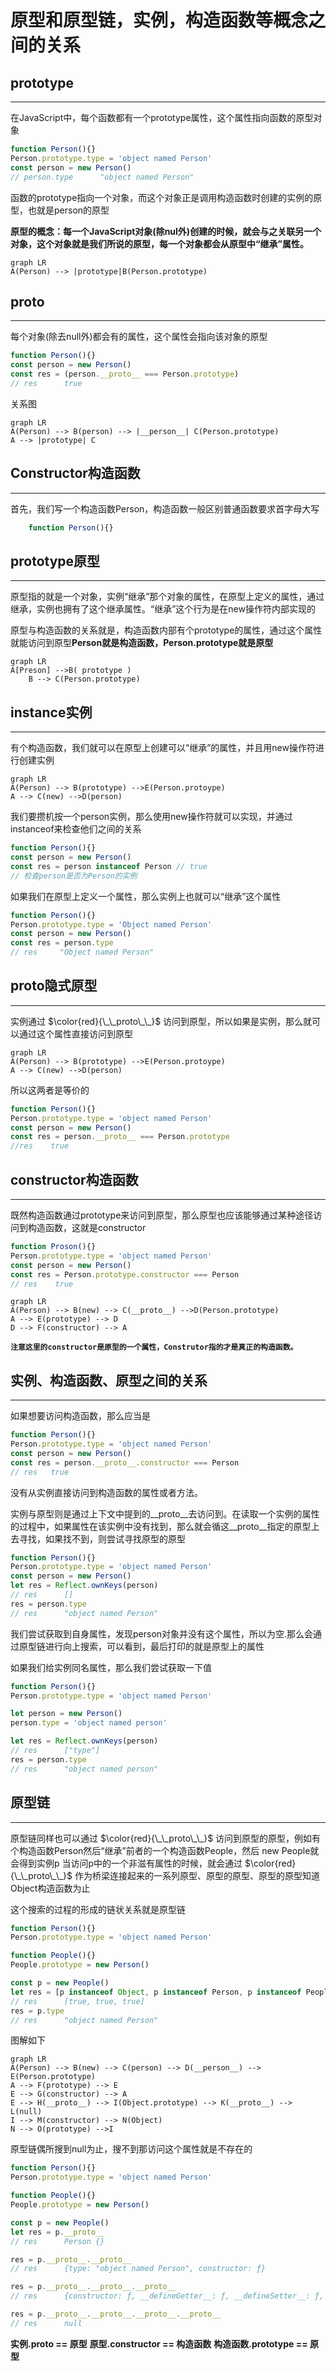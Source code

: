 # 原型和原型链，实例，构造函数等概念之间的关系 #

## prototype ##

----------

在JavaScript中，每个函数都有一个prototype属性，这个属性指向函数的原型对象

```javascript
function Person(){}
Person.prototype.type = 'object named Person'
const person = new Person()
// person.type      "object named Person"
```

函数的prototype指向一个对象，而这个对象正是调用构造函数时创建的实例的原型，也就是person的原型

**原型的概念：每一个JavaScript对象(除nul外)创建的时候，就会与之关联另一个对象，这个对象就是我们所说的原型，每一个对象都会从原型中“继承”属性。**

```mermaid
graph LR
A(Person) --> |prototype|B(Person.prototype)
```

## __proto__ ##

----------

每个对象(除去null外)都会有的属性，这个属性会指向该对象的原型

```javascript
function Person(){}
const person = new Person()
const res = (person.__proto__ === Person.prototype)
// res      true
```

关系图

```mermaid
graph LR
A(Person) --> B(person) --> |__person__| C(Person.prototype)
A --> |prototype| C
```

## Constructor构造函数 ##

----------

首先，我们写一个构造函数Person，构造函数一般区别普通函数要求首字母大写

```javascript
    function Person(){}
```

## prototype原型 ##

----------

原型指的就是一个对象，实例“继承”那个对象的属性，在原型上定义的属性，通过继承，实例也拥有了这个继承属性。“继承”这个行为是在new操作符内部实现的

原型与构造函数的关系就是，构造函数内部有个prototype的属性，通过这个属性就能访问到原型**Person就是构造函数，Person.prototype就是原型**

```mermaid
graph LR
A[Preson] -->B( prototype )
    B --> C(Person.prototype)
```

## instance实例 ##

----------

有个构造函数，我们就可以在原型上创建可以“继承”的属性，并且用new操作符进行创建实例

```mermaid
graph LR
A(Person) --> B(prototype) -->E(Person.protoype)
A --> C(new) -->D(person)
```

我们要攒机按一个person实例，那么使用new操作符就可以实现，并通过instanceof来检查他们之间的关系

```javascript
function Person(){}
const person = new Person()
const res = person instanceof Person // true
// 检查person是否为Person的实例
```

如果我们在原型上定义一个属性，那么实例上也就可以“继承”这个属性

```javascript
function Person(){}  
Person.prototype.type = 'Object named Person'  
const person = new Person()  
const res = person.type  
// res     "Object named Person"
```

## proto隐式原型 ##

----------

实例通过 $\color{red}{\_\_proto\_\_}$ 访问到原型，所以如果是实例，那么就可以通过这个属性直接访问到原型

```mermaid
graph LR
A(Person) --> B(prototype) -->E(Person.protoype)
A --> C(new) -->D(person)
```

所以这两者是等价的

```javascript
function Person(){}
Person.prototype.type = 'object named Person'
const person = new Person()
const res = person.__proto__ === Person.prototype
//res    true
```

## constructor构造函数 ##

----------

既然构造函数通过prototype来访问到原型，那么原型也应该能够通过某种途径访问到构造函数，这就是constructor

```javascript
function Proson(){}
Person.prototype.type = 'object named Person'
const person = new Person()
const res = Person.prototype.constructor === Person
// res    true
```

```mermaid
graph LR
A(Person) --> B(new) --> C(__proto__) -->D(Person.prototype)
A --> E(prototype) --> D
D --> F(constructor) --> A
```

**`注意这里的constructor是原型的一个属性，Construtor指的才是真正的构造函数。`**

## 实例、构造函数、原型之间的关系 ##

----------

如果想要访问构造函数，那么应当是

```javascript
function Person(){}
Person.prototype.type = 'object named Person'
const person = new Person()
const res = person.__proto__.constructor === Person
// res   true
```

没有从实例直接访问到构造函数的属性或者方法。

实例与原型则是通过上下文中提到的__proto__去访问到。在读取一个实例的属性的过程中，如果属性在该实例中没有找到，那么就会循这__proto__指定的原型上去寻找，如果找不到，则尝试寻找原型的原型

```javascript
function Person(){}
Person.prototype.type = 'object named Person'
const person = new Person()
let res = Reflect.ownKeys(person)
// res      []
res = person.type
// res      "object named Person"
```

我们尝试获取到自身属性，发现person对象并没有这个属性，所以为空.那么会通过原型链进行向上搜索，可以看到，最后打印的就是原型上的属性

如果我们给实例同名属性，那么我们尝试获取一下值

```javascript
function Person(){}
Person.prototype.type = 'object named Person'

let person = new Person()
person.type = 'object named person'

let res = Reflect.ownKeys(person)
// res      ["type"]
res = person.type
// res      "object named person"
```

## 原型链 ##

----------

原型链同样也可以通过 $\color{red}{\_\_proto\_\_}$ 访问到原型的原型，例如有个构造函数Person然后“继承”前者的一个构造函数People，然后 new People就会得到实例p
当访问p中的一个非滋有属性的时候，就会通过 $\color{red}{\_\_proto\_\_}$ 作为桥梁连接起来的一系列原型、原型的原型、原型的原型知道Object构造函数为止

这个搜索的过程的形成的链状关系就是原型链

```javascript
function Person(){}
Person.prototype.type = 'object named Person'

function People(){}
People.prototype = new Person()

const p = new People()
let res = [p instanceof Object, p instanceof Person, p instanceof People]
// res      [true, true, true]
res = p.type
// res      "object named Person"
```

图解如下

```mermaid
graph LR
A(Person) --> B(new) --> C(person) --> D(__person__) --> E(Person.prototype)
A --> F(prototype) --> E
E --> G(constructor) --> A
E --> H(__proto__) --> I(Object.prototype) --> K(__proto__) --> L(null)
I --> M(constructor) --> N(Object)
N --> O(prototype) -->I
```

原型链偶所搜到null为止，搜不到那访问这个属性就是不存在的

```javascript
function Person(){}
Person.prototype.type = 'object named Person'

function People(){}
People.prototype = new Person()

const p = new People()
let res = p.__proto__
// res      Person {}

res = p.__proto__.__proto__
// res      {type: "object named Person", constructor: ƒ}

res = p.__proto__.__proto__.__proto__
// res      {constructor: ƒ, __defineGetter__: ƒ, __defineSetter__: ƒ, hasOwnProperty: ƒ, __lookupGetter__: ƒ, …}

res = p.__proto__.__proto__.__proto__.__proto__
// res      null
```

**实例.__proto__ == 原型**
**原型.constructor == 构造函数**
**构造函数.prototype == 原型**
